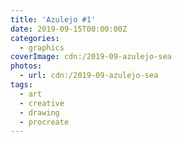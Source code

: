 ```yaml
---
title: 'Azulejo #1'
date: 2019-09-15T00:00:00Z
categories:
  - graphics
coverImage: cdn:/2019-09-azulejo-sea
photos:
  - url: cdn:/2019-09-azulejo-sea
tags:
  - art
  - creative
  - drawing
  - procreate
---
```

